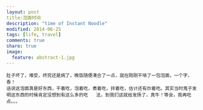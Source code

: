 ```yaml
---
layout: post
title:泡面时间
description: "time of Instant Noodle"
modified: 2014-06-25
tags: [life, travel]
comments: true
share: true
image:
  feature: abstract-1.jpg
---
```

    肚子坏了，难受，终究还是病了，晚饭随便凑合了一点，就在刚刚干啃了一包泡面，一个字，香！
    话说这泡面真是好东西，干着吃，泡着吃，煮着吃，拌着吃，估计还有炒着吃。其实当时鬼子发明这东西的时候肯定没想到有这么多的吃   法，到我们这就给发扬了，真牛！等会，我再吃点。。。
